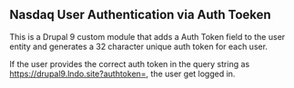 ## Nasdaq User Authentication via Auth Toeken

This is a Drupal 9 custom module that adds a Auth Token field to the user entity and generates a 32 character unique auth token for each user.

If the user provides the correct auth token in the query string as https://drupal9.lndo.site?authtoken=<AUTHTOKEN>, the user get logged in.